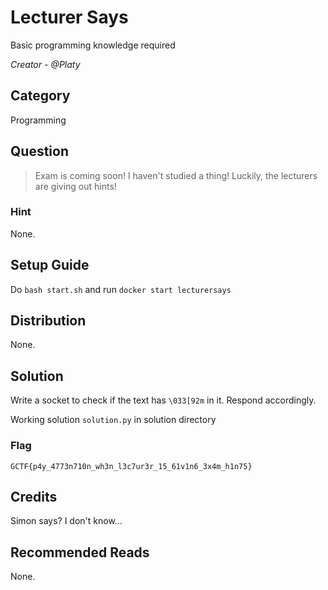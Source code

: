 # Lecturer Says
Basic programming knowledge required

<i>Creator - @Platy</i>

## Category
Programming

## Question
>Exam is coming soon! I haven't studied a thing! Luckily, the lecturers are giving out hints!

### Hint
None.

## Setup Guide
Do `bash start.sh` and run `docker start lecturersays`

## Distribution
None.

## Solution
Write a socket to check if the text has `\033[92m` in it. Respond accordingly.

Working solution `solution.py` in solution directory

### Flag
`GCTF{p4y_4773n710n_wh3n_l3c7ur3r_15_61v1n6_3x4m_h1n75}`

## Credits
Simon says? I don't know...

## Recommended Reads
None.